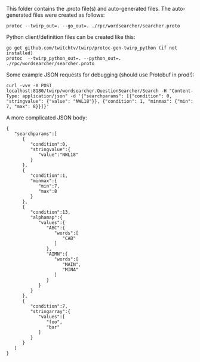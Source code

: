 This folder contains the .proto file(s) and auto-generated files. The auto-generated files were created as follows:

```
protoc --twirp_out=. --go_out=. ./rpc/wordsearcher/searcher.proto
```

Python client/definition files can be created like this:

```
go get github.com/twitchtv/twirp/protoc-gen-twirp_python (if not installed)
protoc  --twirp_python_out=. --python_out=. ./rpc/wordsearcher/searcher.proto
```


Some example JSON requests for debugging (should use Protobuf in prod!):

```
curl -vvv -X POST localhost:8180/twirp/wordsearcher.QuestionSearcher/Search -H "Content-Type: application/json" -d '{"searchparams": [{"condition": 0, "stringvalue": {"value": "NWL18"}}, {"condition": 1, "minmax": {"min": 7, "max": 8}}]}'
```

A more complicated JSON body:

```
{
   "searchparams":[
      {
         "condition":0,
         "stringvalue":{
            "value":"NWL18"
         }
      },
      {
         "condition":1,
         "minmax":{
            "min":7,
            "max":8
         }
      },
      {
         "condition":13,
         "alphamap":{
            "values":{
               "ABC":{
                  "words":[
                     "CAB"
                  ]
               },
               "AIMN":{
                  "words":[
                     "MAIN",
                     "MINA"
                  ]
               }
            }
         }
      },
      {
         "condition":7,
         "stringarray":{
            "values":[
               "foo",
               "bar"
            ]
         }
      }
   ]
}

```